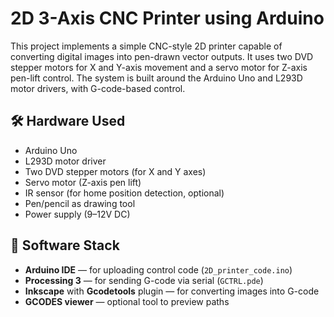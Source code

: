 # 2D 3-Axis CNC Printer using Arduino

This project implements a simple CNC-style 2D printer capable of converting digital images into pen-drawn vector outputs. It uses two DVD stepper motors for X and Y-axis movement and a servo motor for Z-axis pen-lift control. The system is built around the Arduino Uno and L293D motor drivers, with G-code-based control.

## 🛠️ Hardware Used
- Arduino Uno
- L293D motor driver
- Two DVD stepper motors (for X and Y axes)
- Servo motor (Z-axis pen lift)
- IR sensor (for home position detection, optional)
- Pen/pencil as drawing tool
- Power supply (9–12V DC)

## 🧠 Software Stack
- **Arduino IDE** — for uploading control code (`2D_printer_code.ino`)
- **Processing 3** — for sending G-code via serial (`GCTRL.pde`)
- **Inkscape** with **Gcodetools** plugin — for converting images into G-code
- **GCODES viewer** — optional tool to preview paths


